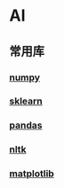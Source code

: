 # AI
## 常用库
### [numpy](https://zcdzcdzcd.github.io/pages/html/md/ai/numpy)
### [sklearn](https://zcdzcdzcd.github.io/pages/html/md/ai/sklearn)
### [pandas](https://zcdzcdzcd.github.io/pages/html/md/ai/pandas)
### [nltk](https://zcdzcdzcd.github.io/pages/html/md/ai/nltk)
### [matplotlib](https://zcdzcdzcd.github.io/pages/html/md/ai/matplotlib)